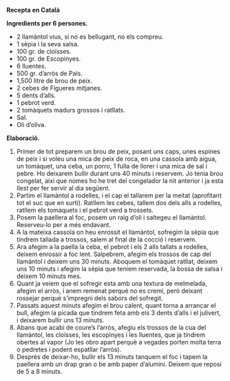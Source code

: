 **Recepta en Català**

**Ingredients per 6 persones.**

* 2 llamàntol vius, si no es bellugant, no els compreu.
* 1 sèpia i la seva salsa.
* 100 gr. de cloïsses.
* 100 gr. de Escopinyes.
* 6 lluentes.
* 500 gr. d’arròs de Pals.
* 1,500 litre de brou de peix.
* 2 cebes de Figueres mitjanes.
* 5 dents d’alls.
* 1 pebrot verd.
* 2 tomàquets madurs grossos i ratllats.
* Sal.
* Oli d’oliva.

**Elaboració.**
1. Primer de tot preparem un brou de peix, posant uns caps, unes espines de peix i si voleu una mica de peix de roca, en una cassola amb aigua, un tomàquet, una ceba, un porro, 1 fulla de llorer i una mica de sal i pebre. Ho deixarem bullir durant uns 40 minuts i reservem. Jo tenia brou congelat, així que nomes ho he tret del congelador la nit anterior i ja esta llest per fer servir al dia següent.
2. Partim el llamàntol a rodelles, i el cap el tallarem per la meitat (aprofitant tot el suc que en surti). Ratllem les cebes, tallem dos dels alls a rodelles, ratllem els tomàquets i el pebrot verd a trossets.
3. Posem la paellera al foc, posem un raig d’oli i saltegeu el llamàntol. Reserveu-lo per a més endavant.
4. A la mateixa cassola on heu enrossit el llamàntol, sofregim la sèpia que tindrem tallada a trossos, salem al final de la cocció i reservem.
5. Ara afegim a la paella la ceba, el pebrot i els 2 alls tallats a rodelles, deixem enrossir a foc lent. Salpebrem, afegim els trossos de cap del llamàntol i deixem uns 30 minuts. Aboquem el tomàquet ratllat, deixem uns 10 minuts i  afegim la sèpia que teníem reservada, la bossa de salsa i deixem 10 minuts mes.
6. Quant ja veiem que el sofregir esta amb una textura de melmelada, afegim el arròs, i anem remenat perquè no es cremi, però deixant rossejar perquè s’impregni dels sabors del sofregit.
7. Passats aquest minuts afegim el brou calent, quant torna a arrancar el bull, afegim la picada que tindrem feta amb els 3 dents d’alls i el julivert, i deixarem bullir uns 13 minuts.
8. Abans que acabi de coure’s l’arròs, afegiu els trossos de la cua del llamàntol, les cloïsses, les escopinyes i les lluentes, que ja tindrem obertes al vapor (Jo les obro apart perquè a vegades porten molta terra o pedretes i podent espatllar l’arròs).
9. Després de deixar-ho, bullir els 13 minuts tanquem el foc i tapem la paellera amb un drap gran o be amb paper d’alumini. Deixem que reposi de 5 a 8 minuts.
